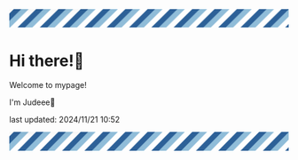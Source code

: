 <!-- Header image -->
<img src="./pokemon/pokemon_36.png" width="1000">

# Hi there!👋

Welcome to mypage!

I'm Judeee🐷

last updated: 2024/11/21 10:52

<!-- Footer image -->
<img src="./pokemon/pokemon_36.png" width="1000">
